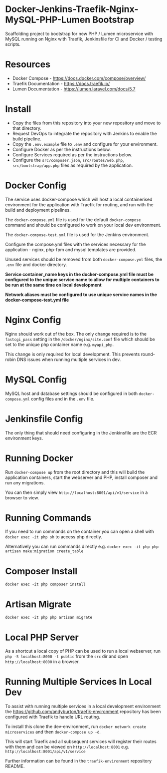# Docker-Jenkins-Traefik-Nginx-MySQL-PHP-Lumen Bootstrap

Scaffolding project to bootstrap for new PHP / Lumen microservice with MySQL running on Nginx with Traefik, Jenkinsfile for CI and Docker / testing scripts.

# Resources

- Docker Compose - https://docs.docker.com/compose/overview/
- Traefik Documentation - https://docs.traefik.io/
- Lumen Documentation - https://lumen.laravel.com/docs/5.7

# Install

- Copy the files from this repository into your new repository and move to that directory.
- Request DevOps to integrate the repository with Jenkins to enable the build pipeline.
- Copy the `.env.example` file to `.env` and configure for your environment.
- Configure Docker as per the instructions below.
- Configure Services required as per the instructions below.
- Configure the `src/composer.json`, `src/routes/web.php`, `src/bootstrap/app.php` files as required by the application.

# Docker Config

The service uses docker-compose which will host a local containerised environment for the application with Traefik for routing, and run with the build and deployment pipelines.

The `docker-compose.yml` file is used for the default `docker-compose` command and should be configured to work on your local dev environment.

The `docker-compose-test.yml` file is used for the Jenkins environment.

Configure the compose.yml files with the services necessary for the application - nginx, php-fpm and mysql templates are provided.

Unused services should be removed from both `docker-compose.yml` files, the `.env` file and docker directory.

**Service container_name keys in the docker-compose.yml file must be configured to the unique service name to allow for multiple containers to be run at the same time on local development**

**Network aliases must be configured to use unique service names in the docker-compose-test.yml file**

# Nginx Config

Nginx should work out of the box. The only change required is to the `fastcgi_pass` setting in the `/docker/nginx/site.conf` file which should be set to the unique php container name e.g. `myapi_php`. 

This change is only required for local development. This prevents round-robin DNS issues when running multiple services in dev.

# MySQL Config

MySQL host and database settings should be configured in both `docker-compose.yml` config files and in the `.env` file.

# Jenkinsfile Config

The only thing that should need configuring in the Jenkinsfile are the ECR environment keys.

# Running Docker

Run `docker-compose up` from the root directory and this will build the application containers, start the webserver and PHP, install composer and run any migrations.

You can then simply view `http://localhost:8001/api/v1/service` in a browser to view.

# Running Commands

If you need to run commands on the container you can open a shell with `docker exec -it php sh` to access php directly.

Alternatively you can run commands directly e.g. `docker exec -it php php artisan make:migration create_table`

# Composer Install

`docker exec -it php composer install`

# Artisan Migrate

`docker exec -it php php artisan migrate`

# Local PHP Server

As a shortcut a local copy of PHP can be used to run a local webserver, run `php -S localhost:8000 -t public` from the `src` dir and open `http://localhost:8000` in a browser.

# Running Multiple Services In Local Dev

To assist with running multiple services in a local development environment the https://github.com/andyburton/traefik-environment repository has been configured with Traefik to handle URL routing.

To install this clone the dev-environment, run `docker network create microservices` and then `docker-compose up -d`.

This will start Traefik and all subsequent services will register their routes with them and can be viewed on `http://localhost:8001` e.g. `http://localhost:8001/api/v1/service`

Further information can be found in the `traefik-environment` repository README.
